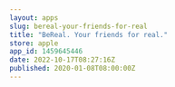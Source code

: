 ```yaml
---
layout: apps
slug: bereal-your-friends-for-real
title: "BeReal. Your friends for real."
store: apple
app_id: 1459645446
date: 2022-10-17T08:27:16Z
published: 2020-01-08T08:00:00Z
---
```

